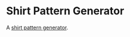 # Shirt Pattern Generator

A [shirt pattern generator](https://arthursw.github.io/ShirtPatternGenerator/).